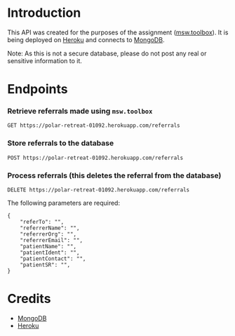 # Introduction

This API was created for the purposes of the assignment ([msw.toolbox](https://hkgnp.github.io/msw-toolbox)). It is being deployed on [Heroku](https://www.heroku.com) and connects to [MongoDB](https://www.mongodb.com/cloud/atlas).

Note: As this is not a secure database, please do not post any real or sensitive information to it.

# Endpoints

### Retrieve referrals made using `msw.toolbox`

`GET https://polar-retreat-01092.herokuapp.com/referrals`

### Store referrals to the database

`POST https://polar-retreat-01092.herokuapp.com/referrals`

### Process referrals (this deletes the referral from the database)

`DELETE https://polar-retreat-01092.herokuapp.com/referrals`

The following parameters are required:

```
{
    "referTo": "",
    "referrerName": "",
    "referrerOrg": "",
    "referrerEmail": "",
    "patientName": "",
    "patientIdent": "",
    "patientContact": "",
    "patientSR": "",
}
```
# Credits

- [MongoDB](https://www.mongodb.com/cloud/atlas)
- [Heroku](https://www.heroku.com)
